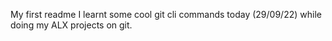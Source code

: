 My first readme
I learnt some cool git cli commands today (29/09/22) while doing my ALX projects on git.
